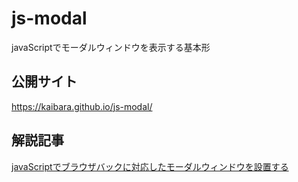 # js-modal
javaScriptでモーダルウィンドウを表示する基本形

## 公開サイト
https://kaibara.github.io/js-modal/

## 解説記事
[javaScriptでブラウザバックに対応したモーダルウィンドウを設置する](https://qiita.com/kaitaku/items/2c3f80ae18f6cbcf1614)
